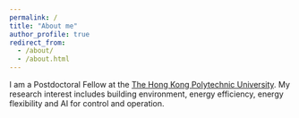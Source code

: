 ```yaml
---
permalink: /
title: "About me"
author_profile: true
redirect_from: 
  - /about/
  - /about.html
---
```


I am a Postdoctoral Fellow at the [The Hong Kong Polytechnic University](https://www.polyu.edu.hk). My research interest includes building environment, energy efficiency, energy flexibility and AI for control and operation.
